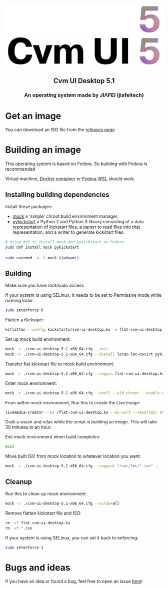 <p align="center">
    <img alt="cvm logo dark mode" src="https://raw.githubusercontent.com/jiafeitech/cvm-ui-desktop/main/assets/pixmaps/cvm-ui-desktop-logo-text-dark.png#gh-dark-mode-only">
    <img alt="cvm logo light mode" src="https://raw.githubusercontent.com/jiafeitech/cvm-ui-desktop/main/assets/pixmaps/cvm-ui-desktop-logo-text.png#gh-light-mode-only">
</p>

<h2 align="center">
    Cvm UI Desktop 5.1
</h2>
<h3 align="center">
    An operating system made by JIΛFEI (jiafeitech)
</h3>

# Get an image

You can download an ISO file from the [releases page](https://github.com/jiafeitech/cvm-ui-desktop/releases)

# Building an image

This operating system is based on Fedora. So building with Fedora is recommended

Virtual machine, [Docker container](https://hub.docker.com/_/fedora) or [Fedora WSL](https://apps.microsoft.com/store/detail/fedora-remix-for-wsl/9N6GDM4K2HNC) should work.

## Installing building dependencies

Install these packages:

- [mock](https://github.com/rpm-software-management/mock/) a 'simple' chroot build environment manager.
- [pykickstart](https://github.com/pykickstart/pykickstart) a Python 2 and Python 3 library consisting of a data representation of kickstart files, a parser to read files into that representation, and a writer to generate kickstart files.

```bash
# Using dnf to install mock and pykickstart on Fedora
sudo dnf install mock pykickstart

sudo usermod -a -G mock $(whoami)
```

## Building

Make sure you have root/sudo access

If your system is using SELinux, it needs to be set to Permissive mode while running lorax:

```bash
sudo setenforce 0
```

Flatten a Kickstart:

```bash
ksflatten --config kickstarts/cvm-ui-desktop.ks -o flat-cvm-ui-desktop.ks --version F37
```

Set up mock build environment:

```bash
mock -r ./cvm-ui-desktop-5.1-x86_64.cfg --init
mock -r ./cvm-ui-desktop-5.1-x86_64.cfg --install lorax-lmc-novirt pykickstart
```

Transfer flat kickstart file to mock build environment:

```bash
mock -r ./cvm-ui-desktop-5.1-x86_64.cfg --copyin flat-cvm-ui-desktop.ks /
```

Enter mock environment:

```bash
mock -r ./cvm-ui-desktop-5.1-x86_64.cfg --shell --old-chroot --enable-network
```

From within mock environment, Run this to create the Live Image:

```bash
livemedia-creator --ks /flat-cvm-ui-desktop.ks --no-virt --resultdir /var/lmc --project Cvm-UI-Desktop-Live --make-iso --volid Cvm-UI-Desktop-5.1 --iso-only --iso-name Cvm-UI-Desktop-5.1_x86_64.iso --releasever 37 --macboot
```

Grab a snack and relax while the script is building an image. This will take 30 minutes to an hour.

Exit mock environment when build completes:

```bash
exit
```

Move built ISO from mock location to whatever location you want:

```bash
mock -r ./cvm-ui-desktop-5.1-x86_64.cfg --copyout "/var/lmc/*.iso" .
```

## Cleanup

Run this to clean up mock environment:

```bash
mock -r ./cvm-ui-desktop-5.1-x86_64.cfg --scrub=all
```

Remove flatten kickstart file and ISO:

```bash
rm -vf flat-cvm-ui-desktop.ks
rm -vf *.iso
```

If your system is using SELinux, you can set it back to enforcing:

```bash
sudo setenforce 1
```

# Bugs and ideas

If you have an idea or found a bug, feel free to open an issue [here](https://github.com/jiafeitech/cvm-ui-desktop/issues/new)!

